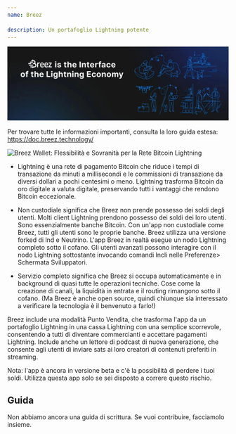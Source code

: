```yaml
---
name: Breez

description: Un portafoglio Lightning potente
---
```


![cover](assets/cover.webp)

Per trovare tutte le informazioni importanti, consulta la loro guida estesa: https://doc.breez.technology/

![ Breez Wallet: Flessibilità e Sovranità per la Rete Bitcoin Lightning ](https://youtu.be/Z_yiPM2gzk0)

- Lightning è una rete di pagamento Bitcoin che riduce i tempi di transazione da minuti a millisecondi e le commissioni di transazione da diversi dollari a pochi centesimi o meno. Lightning trasforma Bitcoin da oro digitale a valuta digitale, preservando tutti i vantaggi che rendono Bitcoin eccezionale.

- Non custodiale significa che Breez non prende possesso dei soldi degli utenti. Molti client Lightning prendono possesso dei soldi dei loro utenti. Sono essenzialmente banche Bitcoin. Con un'app non custodiale come Breez, tutti gli utenti sono le proprie banche. Breez utilizza una versione forked di lnd e Neutrino. L'app Breez in realtà esegue un nodo Lightning completo sotto il cofano. Gli utenti avanzati possono interagire con il nodo Lightning sottostante invocando comandi lncli nelle Preferenze> Schermata Sviluppatori.

- Servizio completo significa che Breez si occupa automaticamente e in background di quasi tutte le operazioni tecniche. Cose come la creazione di canali, la liquidità in entrata e il routing rimangono sotto il cofano. (Ma Breez è anche open source, quindi chiunque sia interessato a verificare la tecnologia è il benvenuto a farlo!)

Breez include una modalità Punto Vendita, che trasforma l'app da un portafoglio Lightning in una cassa Lightning con una semplice scorrevole, consentendo a tutti di diventare commercianti e accettare pagamenti Lightning. Include anche un lettore di podcast di nuova generazione, che consente agli utenti di inviare sats ai loro creatori di contenuti preferiti in streaming.

Nota: l'app è ancora in versione beta e c'è la possibilità di perdere i tuoi soldi. Utilizza questa app solo se sei disposto a correre questo rischio.

## Guida

Non abbiamo ancora una guida di scrittura. Se vuoi contribuire, facciamolo insieme.
